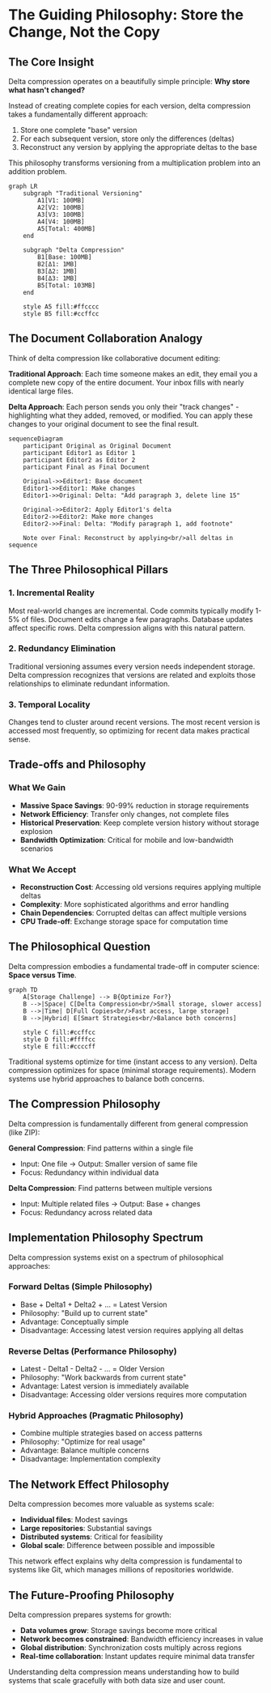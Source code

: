 # The Guiding Philosophy: Store the Change, Not the Copy

## The Core Insight

Delta compression operates on a beautifully simple principle: **Why store what hasn't changed?**

Instead of creating complete copies for each version, delta compression takes a fundamentally different approach:
1. Store one complete "base" version
2. For each subsequent version, store only the differences (deltas) 
3. Reconstruct any version by applying the appropriate deltas to the base

This philosophy transforms versioning from a multiplication problem into an addition problem.

```mermaid
graph LR
    subgraph "Traditional Versioning"
        A1[V1: 100MB] 
        A2[V2: 100MB]
        A3[V3: 100MB]
        A4[V4: 100MB]
        A5[Total: 400MB]
    end
    
    subgraph "Delta Compression"
        B1[Base: 100MB]
        B2[Δ1: 1MB]
        B3[Δ2: 1MB] 
        B4[Δ3: 1MB]
        B5[Total: 103MB]
    end
    
    style A5 fill:#ffcccc
    style B5 fill:#ccffcc
```

## The Document Collaboration Analogy

Think of delta compression like collaborative document editing:

**Traditional Approach**: Each time someone makes an edit, they email you a complete new copy of the entire document. Your inbox fills with nearly identical large files.

**Delta Approach**: Each person sends you only their "track changes" - highlighting what they added, removed, or modified. You can apply these changes to your original document to see the final result.

```mermaid
sequenceDiagram
    participant Original as Original Document
    participant Editor1 as Editor 1
    participant Editor2 as Editor 2
    participant Final as Final Document
    
    Original->>Editor1: Base document
    Editor1->>Editor1: Make changes
    Editor1->>Original: Delta: "Add paragraph 3, delete line 15"
    
    Original->>Editor2: Apply Editor1's delta
    Editor2->>Editor2: Make more changes  
    Editor2->>Final: Delta: "Modify paragraph 1, add footnote"
    
    Note over Final: Reconstruct by applying<br/>all deltas in sequence
```

## The Three Philosophical Pillars

### 1. Incremental Reality
Most real-world changes are incremental. Code commits typically modify 1-5% of files. Document edits change a few paragraphs. Database updates affect specific rows. Delta compression aligns with this natural pattern.

### 2. Redundancy Elimination
Traditional versioning assumes every version needs independent storage. Delta compression recognizes that versions are related and exploits those relationships to eliminate redundant information.

### 3. Temporal Locality
Changes tend to cluster around recent versions. The most recent version is accessed most frequently, so optimizing for recent data makes practical sense.

## Trade-offs and Philosophy

### What We Gain
- **Massive Space Savings**: 90-99% reduction in storage requirements
- **Network Efficiency**: Transfer only changes, not complete files
- **Historical Preservation**: Keep complete version history without storage explosion
- **Bandwidth Optimization**: Critical for mobile and low-bandwidth scenarios

### What We Accept
- **Reconstruction Cost**: Accessing old versions requires applying multiple deltas
- **Complexity**: More sophisticated algorithms and error handling
- **Chain Dependencies**: Corrupted deltas can affect multiple versions
- **CPU Trade-off**: Exchange storage space for computation time

## The Philosophical Question

Delta compression embodies a fundamental trade-off in computer science: **Space versus Time**.

```mermaid
graph TD
    A[Storage Challenge] --> B{Optimize For?}
    B -->|Space| C[Delta Compression<br/>Small storage, slower access]
    B -->|Time| D[Full Copies<br/>Fast access, large storage]
    B -->|Hybrid| E[Smart Strategies<br/>Balance both concerns]
    
    style C fill:#ccffcc
    style D fill:#ffffcc
    style E fill:#ccccff
```

Traditional systems optimize for time (instant access to any version). Delta compression optimizes for space (minimal storage requirements). Modern systems use hybrid approaches to balance both concerns.

## The Compression Philosophy

Delta compression is fundamentally different from general compression (like ZIP):

**General Compression**: Find patterns within a single file
- Input: One file → Output: Smaller version of same file
- Focus: Redundancy within individual data

**Delta Compression**: Find patterns between multiple versions  
- Input: Multiple related files → Output: Base + changes
- Focus: Redundancy across related data

## Implementation Philosophy Spectrum

Delta compression systems exist on a spectrum of philosophical approaches:

### Forward Deltas (Simple Philosophy)
- Base + Delta1 + Delta2 + ... = Latest Version
- Philosophy: "Build up to current state"
- Advantage: Conceptually simple
- Disadvantage: Accessing latest version requires applying all deltas

### Reverse Deltas (Performance Philosophy) 
- Latest - Delta1 - Delta2 - ... = Older Version
- Philosophy: "Work backwards from current state"
- Advantage: Latest version is immediately available
- Disadvantage: Accessing older versions requires more computation

### Hybrid Approaches (Pragmatic Philosophy)
- Combine multiple strategies based on access patterns
- Philosophy: "Optimize for real usage"
- Advantage: Balance multiple concerns
- Disadvantage: Implementation complexity

## The Network Effect Philosophy

Delta compression becomes more valuable as systems scale:

- **Individual files**: Modest savings
- **Large repositories**: Substantial savings  
- **Distributed systems**: Critical for feasibility
- **Global scale**: Difference between possible and impossible

This network effect explains why delta compression is fundamental to systems like Git, which manages millions of repositories worldwide.

## The Future-Proofing Philosophy

Delta compression prepares systems for growth:
- **Data volumes grow**: Storage savings become more critical
- **Network becomes constrained**: Bandwidth efficiency increases in value
- **Global distribution**: Synchronization costs multiply across regions
- **Real-time collaboration**: Instant updates require minimal data transfer

Understanding delta compression means understanding how to build systems that scale gracefully with both data size and user count.